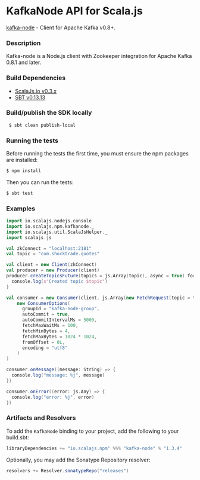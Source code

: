 KafkaNode API for Scala.js
================================
[kafka-node](https://www.npmjs.com/package/kafka-node) - Client for Apache Kafka v0.8+.

### Description

Kafka-node is a Node.js client with Zookeeper integration for Apache Kafka 0.8.1 and later.

### Build Dependencies

* [ScalaJs.io v0.3.x](https://github.com/scalajs-io/scalajs.io)
* [SBT v0.13.13](http://www.scala-sbt.org/download.html)

### Build/publish the SDK locally

```bash
 $ sbt clean publish-local
```

### Running the tests

Before running the tests the first time, you must ensure the npm packages are installed:

```bash
$ npm install
```

Then you can run the tests:

```bash
$ sbt test
```

### Examples

```scala
import io.scalajs.nodejs.console
import io.scalajs.npm.kafkanode._
import io.scalajs.util.ScalaJsHelper._
import scalajs.js

val zkConnect = "localhost:2181"
val topic = "com.shocktrade.quotes"

val client = new Client(zkConnect)
val producer = new Producer(client)
producer.createTopicsFuture(topics = js.Array(topic), async = true) foreach { _ =>
  console.log(s"Created topic $topic")
}

val consumer = new Consumer(client, js.Array(new FetchRequest(topic = topic, offset = 0)),
    new ConsumerOptions(
      groupId = "kafka-node-group",
      autoCommit = true,
      autoCommitIntervalMs = 5000,
      fetchMaxWaitMs = 100,
      fetchMinBytes = 4,
      fetchMaxBytes = 1024 * 1024,
      fromOffset = 0L,
      encoding = "utf8"
    )
)

consumer.onMessage((message: String) => {
  console.log("message: %j", message)
})

consumer.onError((error: js.Any) => {
  console.log("error: %j", error)
})
```

### Artifacts and Resolvers

To add the `KafkaNode` binding to your project, add the following to your build.sbt:  

```sbt
libraryDependencies += "io.scalajs.npm" %%% "kafka-node" % "1.3.4"
```

Optionally, you may add the Sonatype Repository resolver:

```sbt   
resolvers += Resolver.sonatypeRepo("releases") 
```